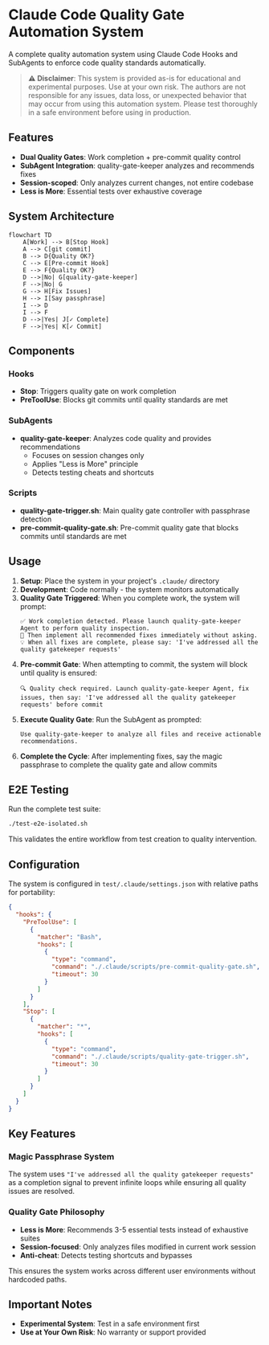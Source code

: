 # Claude Code Quality Gate Automation System

A complete quality automation system using Claude Code Hooks and SubAgents to enforce code quality standards automatically.

> **⚠️ Disclaimer**: This system is provided as-is for educational and experimental purposes. Use at your own risk. The authors are not responsible for any issues, data loss, or unexpected behavior that may occur from using this automation system. Please test thoroughly in a safe environment before using in production.

## Features

- **Dual Quality Gates**: Work completion + pre-commit quality control  
- **SubAgent Integration**: quality-gate-keeper analyzes and recommends fixes
- **Session-scoped**: Only analyzes current changes, not entire codebase
- **Less is More**: Essential tests over exhaustive coverage

## System Architecture

```mermaid
flowchart TD
    A[Work] --> B[Stop Hook]
    A --> C[git commit] 
    B --> D{Quality OK?}
    C --> E[Pre-commit Hook]
    E --> F{Quality OK?}
    D -->|No| G[quality-gate-keeper]
    F -->|No| G
    G --> H[Fix Issues]
    H --> I[Say passphrase]
    I --> D
    I --> F
    D -->|Yes| J[✓ Complete]
    F -->|Yes| K[✓ Commit]
```

## Components

### Hooks
- **Stop**: Triggers quality gate on work completion
- **PreToolUse**: Blocks git commits until quality standards are met

### SubAgents
- **quality-gate-keeper**: Analyzes code quality and provides recommendations
  - Focuses on session changes only
  - Applies "Less is More" principle
  - Detects testing cheats and shortcuts

### Scripts  
- **quality-gate-trigger.sh**: Main quality gate controller with passphrase detection
- **pre-commit-quality-gate.sh**: Pre-commit quality gate that blocks commits until standards are met

## Usage

1. **Setup**: Place the system in your project's `.claude/` directory
2. **Development**: Code normally - the system monitors automatically  
3. **Quality Gate Triggered**: When you complete work, the system will prompt:
   ```
   ✅ Work completion detected. Please launch quality-gate-keeper Agent to perform quality inspection.
   🔧 Then implement all recommended fixes immediately without asking.
   💡 When all fixes are complete, please say: 'I've addressed all the quality gatekeeper requests'
   ```
4. **Pre-commit Gate**: When attempting to commit, the system will block until quality is ensured:
   ```
   🔍 Quality check required. Launch quality-gate-keeper Agent, fix issues, then say: 'I've addressed all the quality gatekeeper requests' before commit
   ```
5. **Execute Quality Gate**: Run the SubAgent as prompted:
   ```
   Use quality-gate-keeper to analyze all files and receive actionable recommendations.
   ```
6. **Complete the Cycle**: After implementing fixes, say the magic passphrase to complete the quality gate and allow commits

## E2E Testing

Run the complete test suite:
```bash
./test-e2e-isolated.sh
```

This validates the entire workflow from test creation to quality intervention.

## Configuration

The system is configured in `test/.claude/settings.json` with relative paths for portability:

```json
{
  "hooks": {
    "PreToolUse": [
      {
        "matcher": "Bash",
        "hooks": [
          {
            "type": "command",
            "command": "./.claude/scripts/pre-commit-quality-gate.sh",
            "timeout": 30
          }
        ]
      }
    ],
    "Stop": [
      {
        "matcher": "*",
        "hooks": [
          {
            "type": "command", 
            "command": "./.claude/scripts/quality-gate-trigger.sh",
            "timeout": 30
          }
        ]
      }
    ]
  }
}
```

## Key Features

### Magic Passphrase System
The system uses `"I've addressed all the quality gatekeeper requests"` as a completion signal to prevent infinite loops while ensuring all quality issues are resolved.

### Quality Gate Philosophy
- **Less is More**: Recommends 3-5 essential tests instead of exhaustive suites
- **Session-focused**: Only analyzes files modified in current work session
- **Anti-cheat**: Detects testing shortcuts and bypasses

This ensures the system works across different user environments without hardcoded paths.

## Important Notes

- **Experimental System**: Test in a safe environment first
- **Use at Your Own Risk**: No warranty or support provided

